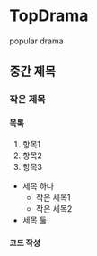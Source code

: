# TopDrama
popular drama

## 중간 제목

### 작은 제목

#### 목록

1. 항목1
1. 항목2
1. 항목3

- 세목 하나
  - 작은 세목1
  - 작은 세목2
- 세목 둘

#### 코드 작성
